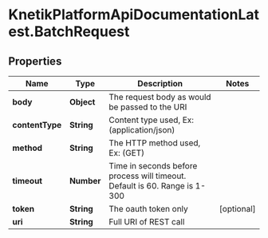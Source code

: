# KnetikPlatformApiDocumentationLatest.BatchRequest

## Properties
Name | Type | Description | Notes
------------ | ------------- | ------------- | -------------
**body** | **Object** | The request body as would be passed to the URI | 
**contentType** | **String** | Content type used, Ex:(application/json) | 
**method** | **String** | The HTTP method used, Ex: (GET) | 
**timeout** | **Number** | Time in seconds before process will timeout.  Default is 60.  Range is 1-300 | 
**token** | **String** | The oauth token only | [optional] 
**uri** | **String** | Full URI of REST call | 


